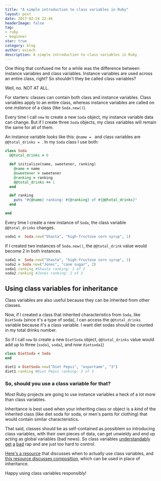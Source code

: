 ```yaml
---
title: "A simple introduction to class variables in Ruby"
layout: post
date: 2017-02-24 22:44
headerImage: false
tag:
- ruby
- beginner
star: true
category: blog
author: eviech
description: A simple introduction to class variables in Ruby
---
```


One thing that confused me for a while was the difference between instance variables and class variables. Instance variables are used across an entire class, right? So shouldn't they be called class variables?

Well, no. NOT AT ALL. 

For starters: classes can contain both class and instance variables. Class variables apply to an entire class, whereas instance variables are called on one *instance* of a class (like `Soda.new()`). 

Every time I call `new` to create a new `Soda` object, my instance variable data can change. But if I create three `Soda` objects, my class variables will remain the same for all of them. 

An instance variable looks like this: `@name = ` and class variables are `@@total_drinks = `. In my `Soda` class I use both: 

```ruby
class Soda
  @@total_drinks = 0

  def initialize(name, sweetener, ranking)
    @name = name
    @sweetener = sweetener
    @ranking = ranking
    @@total_drinks += 1
  end

  def ranking
    puts "#{@name} ranking: #{@ranking} of #{@@total_drinks}"
  end

end
```

Every time I create a new instance of `Soda`, the class variable ``@@total_drinks`` changes.

```ruby
soda1 =  Soda.new("Shasta", "high-fructose corn syrup", 1)
```

If I created two instances of `Soda.new()`, the `@@total_drink` value would become 2 in both instances. 

```ruby
soda1 =  Soda.new("Shasta", "high-fructose corn syrup", 1)
soda2 = Soda.new("Jones", "cane sugar", 2)
soda1.ranking #Shasta ranking: 1 of 2
soda2.ranking #Jones ranking: 2 of 2
```

## Using class variables for inheritance 

Class variables are also useful because they can be inherited from other classes.

Now, if I created a class that inherited characteristics from `Soda`, like `DietSoda` (since it's a type of soda), I can access the ``@@total_drinks`` variable because it's a class variable.  I want diet sodas should be counted in my total drinks number. 

So if I call `new` to create a new `DietSoda` object, ``@@total_drinks`` value would add up to three (`soda1`, `soda2`, and now `dietsoda1`) 

```ruby
class DietSoda < Soda
end

diet1 = DietSoda.new("Diet Pepsi", "aspartame", "3")
diet1.ranking #Diet Pepsi ranking: 3 of 3
```


### So, should you use a class variable for that? 

Most Ruby projects are going to use instance variables a heck of a lot more than class variables. 

Inheritance is best used when your inheriting class or object is a *kind* of the inherited class (like diet soda for soda, or men's pants for clothing) that would contain similar characteristics. 

That said, classes should be as self-contained as possiblem so introducing class variables, with their own pieces of data, can get unwieldy and end up acting as global variables (bad news). So class variables [understandably](http://stackoverflow.com/questions/10594444/class-variables-in-ruby) [get](http://archive.oreilly.com/pub/post/nubygems_dont_use_class_variab_1.html) [a](http://archive.oreilly.com/pub/a/ruby/excerpts/ruby-best-practices/worst-practices.html) [bad](https://railsless.blogspot.com/2013/09/class-variables-on-class-in-ruby.html) rap and are just too hard to control. 

[Here's a resource](https://www.sitepoint.com/class-variables-a-ruby-gotcha/) that discusses when to actually use class variables, and [this resource discusses composition](https://learnrubythehardway.org/book/ex44.html), which can be used in place of inheritance. 

Happy using class variables responsibly! 